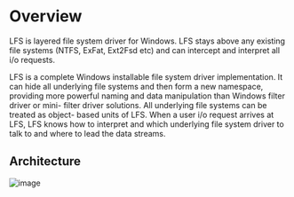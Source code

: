 # Overview

LFS is layered file system driver for Windows. LFS stays above any existing
file systems (NTFS, ExFat, Ext2Fsd etc) and can intercept and interpret all
i/o requests.

LFS is a complete Windows installable file system driver implementation. It
can hide all underlying file systems and then form a new namespace, providing
more powerful naming and data manipulation than Windows filter driver or mini-
filter driver solutions. All underlying file systems can be treated as object-
based units of LFS. When a user i/o request arrives at LFS, LFS knows how to
interpret and which underlying file system driver to talk to and where to lead
the data streams.

## Architecture

![image](https://user-images.githubusercontent.com/79788735/153116178-c1a1ec3a-b8a6-48b4-81b0-3bea31363165.png)

